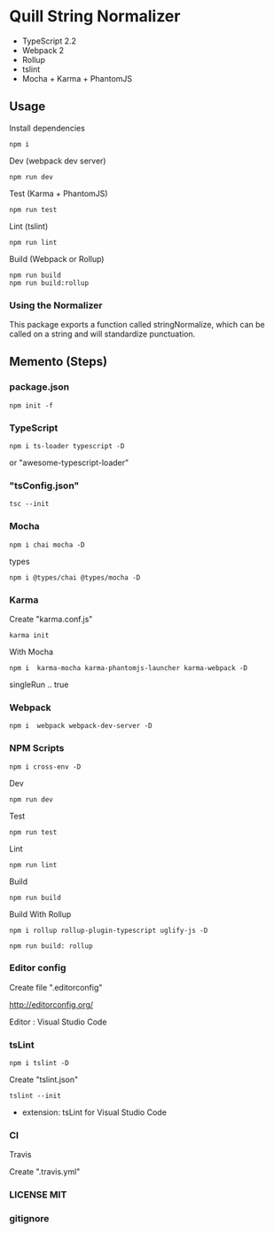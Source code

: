 # Quill String Normalizer

- TypeScript 2.2
- Webpack 2
- Rollup
- tslint
- Mocha + Karma + PhantomJS

## Usage

Install dependencies

```
npm i
```

Dev (webpack dev server)
```
npm run dev
```

Test (Karma + PhantomJS)
```
npm run test
```

Lint (tslint)
```
npm run lint
```

Build (Webpack or Rollup)
```
npm run build
npm run build:rollup
```

### Using the Normalizer

This package exports a function called stringNormalize, which can be called on a string and will standardize punctuation.

## Memento (Steps)

### package.json
```
npm init -f
```

### TypeScript

```
npm i ts-loader typescript -D
```
or "awesome-typescript-loader"

### "tsConfig.json"
```
tsc --init
```

### Mocha

```
npm i chai mocha -D
```
types
```
npm i @types/chai @types/mocha -D
```

### Karma

Create "karma.conf.js"
```
karma init
```
With Mocha
```
npm i  karma-mocha karma-phantomjs-launcher karma-webpack -D
```
singleRun .. true

### Webpack
```
npm i  webpack webpack-dev-server -D
```

### NPM Scripts
```
npm i cross-env -D
```

Dev
```
npm run dev
```
Test
```
npm run test
```
Lint
```
npm run lint
```

Build
```
npm run build
```

Build With Rollup
```
npm i rollup rollup-plugin-typescript uglify-js -D
```

```
npm run build: rollup
```

### Editor config

Create file ".editorconfig"

http://editorconfig.org/

Editor : Visual Studio Code

### tsLint
```
npm i tslint -D
```
Create "tslint.json"
```
tslint --init
```
+ extension: tsLint for Visual Studio Code

### CI
Travis

Create ".travis.yml"

### LICENSE MIT

### gitignore
